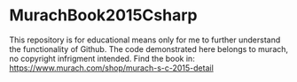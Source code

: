 # MurachBook2015Csharp
This repository is for educational means only for me to further understand the functionality of Github. The code demonstrated here belongs to murach, no copyright infrigment intended. Find the book in: https://www.murach.com/shop/murach-s-c-2015-detail
